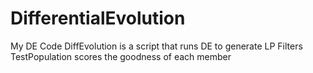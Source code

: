 # DifferentialEvolution
My DE Code
DiffEvolution is a script that runs DE to generate LP Filters
TestPopulation scores the goodness of each member
